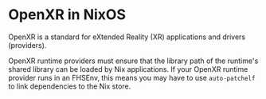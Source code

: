 # OpenXR in NixOS

OpenXR is a standard for eXtended Reality (XR) applications and drivers (providers).

OpenXR runtime providers must ensure that the library path of the runtime's shared library can be loaded by Nix applications. If your OpenXR runtime provider runs in an FHSEnv, this means you may have to use `auto-patchelf` to link dependencies to the Nix store.
